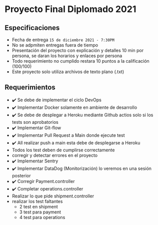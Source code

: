 # Proyecto Final Diplomado 2021

## Especificaciones
* Fecha de entrega `15 de diciembre 2021 - 7:30PM`
* No se adpmiten entregas fuera de tiempo
* Presentación del proyecto con explicación y detalles 10 min por persona, se daran los horarios y enlaces por persona 
* Todo requerimiento no cumplido restara 10 puntos a la calificación (100/100)
* Este proyecto solo utiliza archivos de texto plano (.txt)

## Requerimientos 

* ✔️ Se debe de implementar el ciclo DevOps
* ✔️ Implementar Docker solamente en ambiente de desarrollo
* ✔️ Se debe de desplegar a Heroku mediante Github actios solo si los tests son aprobatorios
* ✔️ Implementar Git-flow
* ✔️ Implementar Pull Request a Main donde ejecute test
* ✔️ All realizar push a main esta debe de desplegarse a Heroku
* Todos los test deben de cumplirse correctamente
* corregir y detectar errores en el proyecto
* ✔️ Implementar Sentry
* ✔️ Implementar DataDog (Monitorización) lo veremos en una sesión posterior
* ✔️ Corregir Payment.controller
* ✔️ Completar operations.controller
* Realizar lo que pide shipment.controller
* realizar los test faltantes
    * 2 test en shipment
    * 3 test para payment
    * 4 test para operations
    